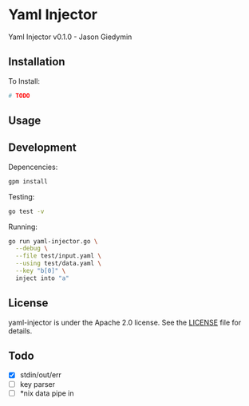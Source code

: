 # Yaml Injector

Yaml Injector v0.1.0 - Jason Giedymin


## Installation

To Install:
```bash
# TODO
```

## Usage


## Development

Depencencies:

```bash
gpm install
```

Testing:

```bash
go test -v
```

Running:

```bash
go run yaml-injector.go \
  --debug \
  --file test/input.yaml \
  --using test/data.yaml \
  --key "b[0]" \
  inject into "a"
```


## License

yaml-injector is under the Apache 2.0 license. See the [LICENSE](LICENSE) file for details.


## Todo

- [x] stdin/out/err
- [ ] key parser
- [ ] *nix data pipe in
